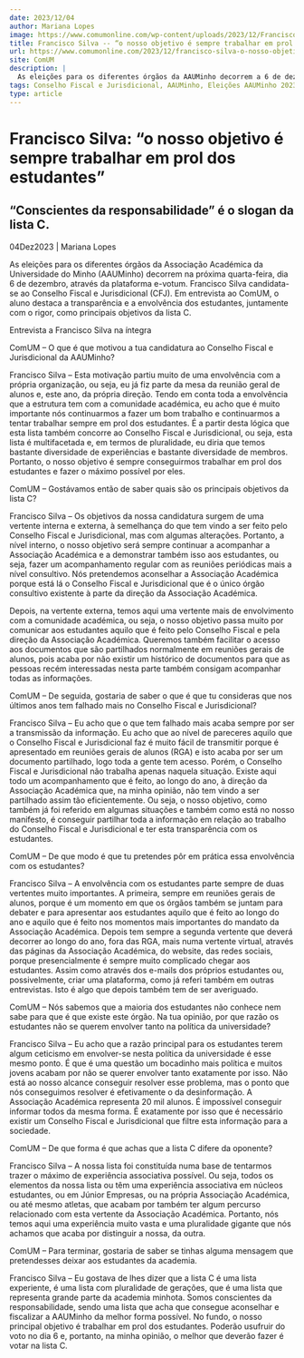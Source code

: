 ```yaml
---
date: 2023/12/04
author: Mariana Lopes
image: https://www.comumonline.com/wp-content/uploads/2023/12/Francisco-Silva-Foto-capa-artigo-CFJ-1500x820.png
title: Francisco Silva -- “o nosso objetivo é sempre trabalhar em prol dos estudantes”
url: https://www.comumonline.com/2023/12/francisco-silva-o-nosso-objetivo-e-sempre-trabalhar-em-prol-dos-estudantes/
site: ComUM
description: |
  As eleições para os diferentes órgãos da AAUMinho decorrem a 6 de dezembro. Francisco Silva candidata-se ao Conselho Fiscal e Jurisdicional (CFJ).
tags: Conselho Fiscal e Jurisdicional, AAUMinho, Eleições AAUMinho 2023
type: article
---
```



# Francisco Silva: “o nosso objetivo é sempre trabalhar em prol dos estudantes”

## “Conscientes da responsabilidade” é o slogan da lista C.

04Dez2023 | Mariana Lopes

As eleições para os diferentes órgãos da Associação Académica da Universidade do Minho (AAUMinho) decorrem na próxima quarta-feira, dia 6 de dezembro, através da plataforma e-votum. Francisco Silva candidata-se ao Conselho Fiscal e Jurisdicional (CFJ). Em entrevista ao ComUM, o aluno destaca a transparência e a envolvência dos estudantes, juntamente com o rigor, como principais objetivos da lista C.

Entrevista a Francisco Silva na íntegra



ComUM – O que é que motivou a tua candidatura ao Conselho Fiscal e Jurisdicional da AAUMinho?

Francisco Silva – Esta motivação partiu muito de uma envolvência com a própria organização, ou seja, eu já fiz parte da mesa da reunião geral de alunos e, este ano, da própria direção. Tendo em conta toda a envolvência que a estrutura tem com a comunidade académica, eu acho que é muito importante nós continuarmos a fazer um bom trabalho e continuarmos a tentar trabalhar sempre em prol dos estudantes.  É a partir desta lógica que esta lista também concorre ao Conselho Fiscal e Jurisdicional, ou seja, esta lista é multifacetada e, em termos de pluralidade, eu diria que temos bastante diversidade de experiências e bastante diversidade de membros. Portanto, o nosso objetivo é sempre conseguirmos trabalhar em prol dos estudantes e fazer o máximo possível por eles.

ComUM – Gostávamos então de saber quais são os principais objetivos da lista C? 

Francisco Silva – Os objetivos da nossa candidatura surgem de uma vertente interna e externa, à semelhança do que tem vindo a ser feito pelo Conselho Fiscal e Jurisdicional, mas com algumas alterações. Portanto, a nível interno, o nosso objetivo será sempre continuar a acompanhar a Associação Académica e a demonstrar também isso aos estudantes, ou seja, fazer um acompanhamento regular com as reuniões periódicas mais a nível consultivo. Nós pretendemos aconselhar a Associação Académica porque está lá o Conselho Fiscal e Jurisdicional que é o único órgão consultivo existente à parte da direção da Associação Académica.

Depois, na vertente externa, temos aqui uma vertente mais de envolvimento com a comunidade académica, ou seja, o nosso objetivo passa muito por comunicar aos estudantes aquilo que é feito pelo Conselho Fiscal e pela direção da Associação Académica. Queremos também facilitar o acesso aos documentos que são partilhados normalmente em reuniões gerais de alunos, pois acaba por não existir um histórico de documentos para que as pessoas recém interessadas nesta parte também consigam acompanhar todas as informações.

ComUM – De seguida, gostaria de saber o que é que tu consideras que nos últimos anos tem falhado mais no Conselho Fiscal e Jurisdicional?

Francisco Silva – Eu acho que o que tem falhado mais acaba sempre por ser a transmissão da informação. Eu acho que ao nível de pareceres aquilo que o Conselho Fiscal e Jurisdicional faz é muito fácil de transmitir porque é apresentado em reuniões gerais de alunos (RGA) e isto acaba por ser um documento partilhado, logo toda a gente tem acesso. Porém, o Conselho Fiscal e Jurisdicional não trabalha apenas naquela situação. Existe aqui todo um acompanhamento que é feito, ao longo do ano, à direção da Associação Académica que, na minha opinião, não tem vindo a ser partilhado assim tão eficientemente. Ou seja, o nosso objetivo, como também já foi referido em algumas situações e também como está no nosso manifesto, é conseguir partilhar toda a informação em relação ao trabalho do Conselho Fiscal e Jurisdicional e ter esta transparência com os estudantes.

ComUM – De que modo é que tu pretendes pôr em prática essa envolvência com os estudantes?

Francisco Silva – A envolvência com os estudantes parte sempre de duas vertentes muito importantes. A primeira, sempre em reuniões gerais de alunos, porque é um momento em que os órgãos também se juntam para debater e para apresentar aos estudantes aquilo que é feito ao longo do ano e aquilo que é feito nos momentos mais importantes do mandato da Associação Académica.  Depois tem sempre a segunda vertente que deverá decorrer ao longo do ano, fora das RGA, mais numa vertente virtual, através das páginas da Associação Académica, do website, das redes sociais, porque presencialmente é sempre muito complicado chegar aos estudantes.  Assim como através dos e-mails dos próprios estudantes ou, possivelmente, criar uma plataforma, como já referi também em outras entrevistas. Isto é algo que depois também tem de ser averiguado.

ComUM – Nós sabemos que a maioria dos estudantes não conhece nem sabe para que é que existe este órgão. Na tua opinião, por que razão os estudantes não se querem envolver tanto na política da universidade?

Francisco Silva – Eu acho que a razão principal para os estudantes terem algum ceticismo em envolver-se nesta política da universidade é esse mesmo ponto. É que é uma questão um bocadinho mais política e muitos jovens acabam por não se querer envolver tanto exatamente por isso. Não está ao nosso alcance conseguir resolver esse problema, mas o ponto que nós conseguimos resolver é efetivamente o da desinformação. A Associação Académica representa 20 mil alunos. É impossível conseguir informar todos da mesma forma. É exatamente por isso que é necessário existir um Conselho Fiscal e Jurisdicional que filtre esta informação para a sociedade.

ComUM – De que forma é que achas que a lista C difere da oponente?

Francisco Silva – A nossa lista foi constituída numa base de tentarmos trazer o máximo de experiência associativa possível. Ou seja, todos os elementos da nossa lista ou têm uma experiência associativa em núcleos estudantes, ou em Júnior Empresas, ou na própria Associação Académica, ou até mesmo atletas, que acabam por também ter algum percurso relacionado com esta vertente da Associação Académica. Portanto, nós temos aqui uma experiência muito vasta e uma pluralidade gigante que nós achamos que acaba por distinguir a nossa, da outra.

ComUM – Para terminar, gostaria de saber se tinhas alguma mensagem que pretendesses deixar aos estudantes da academia.

Francisco Silva – Eu gostava de lhes dizer que a lista C é uma lista experiente, é uma lista com pluralidade de gerações, que é uma lista que representa grande parte da academia minhota. Somos conscientes da responsabilidade, sendo uma lista que acha que consegue aconselhar e fiscalizar a AAUMinho da melhor forma possível. No fundo, o nosso principal objetivo é trabalhar em prol dos estudantes. Poderão usufruir do voto no dia 6 e, portanto, na minha opinião, o melhor que deverão fazer é votar na lista C.

